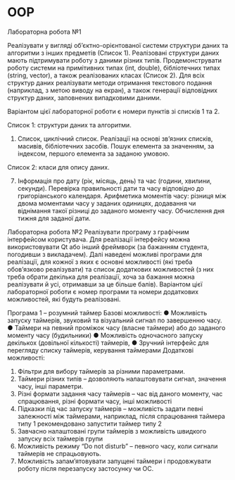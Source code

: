 # OOP
Лабораторна робота №1

Реалізувати у вигляді об’єктно-орієнтованої системи структури даних та
алгоритми з інших предметів (Список 1). Реалізовані структури даних мають
підтримувати роботу з даними різних типів. Продемонструвати роботу
системи на примітивних типах (int, double), бібліотечних типах (string,
vector), а також реалізованих класах (Список 2). Для всіх структур даних
реалізувати методи отримання текстового подання (наприклад, з метою
виводу на екран), а також генерації відповідних структур даних, заповнених
випадковими даними.

Варіантом цієї лабораторної роботи є номери пунктів зі списків 1 та 2.

Список 1: структури даних та алгоритми.

1. Список, циклічний список. Реалізації на основі зв’язних списків,
масивів, бібліотечних засобів. Пошук елемента за значенням, за
індексом, першого елемента за заданою умовою.

Список 2: класи для опису даних.

7. Інформація про дату (рік, місяць, день) та час (години, хвилини,
секунди). Перевірка правильності дати та часу відповідно до
григоріанського календаря. Арифметика моментів часу: різниця між
двома моментами часу у заданих одиницях, додавання чи віднімання
такої різниці до заданого моменту часу. Обчислення дня тижня для
заданої дати.



Лабораторна робота №2
Реалізувати програму з графічним інтерфейсом користувача. Для реалізації інтерфейсу можна використовувати Qt або інший фреймворк (за бажанням студента, погодивши з викладачем).
Далі наведені можливі програми для реалізації, для кожної з яких є основні можливості (які треба обов’язково реалізувати) та список додаткових можливостей (з них треба обрати декілька для реалізації, хоча за бажання можна реалізувати й усі, отримавши за це більше балів). Варіантом цієї лабораторної  роботи є номер програми та номери додаткових можливостей, які будуть реалізовані.

Програма 1 – розумний таймер
Базові можливості:
●	Можливість запуску таймерів, звуковий та візуальний сигнал по завершенню часу.
●	Таймери на певний проміжок часу (власне таймери) або до заданого моменту часу (будильники)
●	Можливість одночасного запуску декількох (довільної кількості) таймерів, 
●	Зручний інтерфейс для перегляду списку таймерів, керування таймерами 
Додаткові можливості:
1.	Фільтри для вибору таймерів за різними параметрами.
2.	Таймери різних типів – дозволяють налаштовувати сигнал, значення часу, інші параметри.
3.	Різні формати задання часу таймерів – час від даного моменту, час спрацювання, різні формати часу, інші можливості
4.	Підказки під час запуску таймерів – можливість задати певні залежності між таймерами, наприклад, після спрацювання таймера типу 1 рекомендовано запустити таймер типу 2
5.	Завчасно налаштовані групи таймерів з можливість швидкого запуску всіх таймерів групи
6.	Можливість режиму “Do not disturb” – певного часу, коли сигнали таймерів не спрацьовують.
7.	Можливість запам’ятовувати запущені таймери і продовжувати роботу після перезапуску застосунку чи ОС.


